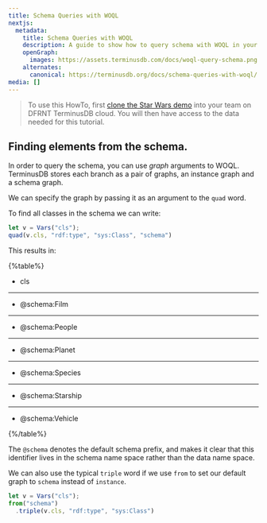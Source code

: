 ```yaml
---
title: Schema Queries with WOQL
nextjs:
  metadata:
    title: Schema Queries with WOQL
    description: A guide to show how to query schema with WOQL in your TerminusDB projects.
    openGraph:
      images: https://assets.terminusdb.com/docs/woql-query-schema.png
    alternates:
      canonical: https://terminusdb.org/docs/schema-queries-with-woql/
media: []
---
```


> To use this HowTo, first [clone the Star Wars demo](/docs/clone-a-demo-terminuscms-project/) into your team on DFRNT TerminusDB cloud. You will then have access to the data needed for this tutorial.

## Finding elements from the schema.

In order to query the schema, you can use _graph_ arguments to WOQL. TerminusDB stores each branch as a pair of graphs, an instance graph and a schema graph.

We can specify the graph by passing it as an argument to the `quad` word.

To find all classes in the schema we can write:

```javascript
let v = Vars("cls");
quad(v.cls, "rdf:type", "sys:Class", "schema")
```

This results in:

{%table%}

- cls
---
- @schema:Film
---
- @schema:People
---
- @schema:Planet
---
- @schema:Species
---
- @schema:Starship
---
- @schema:Vehicle

{%/table%}

The `@schema` denotes the default schema prefix, and makes it clear that this identifier lives in the schema name space rather than the data name space.

We can also use the typical `triple` word if we use `from` to set our default graph to `schema` instead of `instance`.

```javascript
let v = Vars("cls");
from("schema")
  .triple(v.cls, "rdf:type", "sys:Class")
```